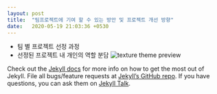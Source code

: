 ```yaml
---
layout: post
title:  "팀프로젝트에 기여 할 수 있는 방안 및 프로젝트 개선 방향"
date:   2020-05-19 21:03:36 +0530
---
```

* 팀 별 프로젝트 선정 과정
* 선정된 프로젝트 내 개인의 역할 분담
![texture theme preview](https://images.unsplash.com/photo-1500322969630-a26ab6eb64cc?ixlib=rb-1.2.1&ixid=eyJhcHBfaWQiOjEyMDd9&w=1000&q=80)

Check out the [Jekyll docs][jekyll-docs] for more info on how to get the most out of Jekyll. File all bugs/feature requests at [Jekyll’s GitHub repo][jekyll-gh]. If you have questions, you can ask them on [Jekyll Talk][jekyll-talk].

[jekyll-docs]: https://jekyllrb.com/docs/home
[jekyll-gh]:   https://github.com/jekyll/jekyll
[jekyll-talk]: https://talk.jekyllrb.com/

